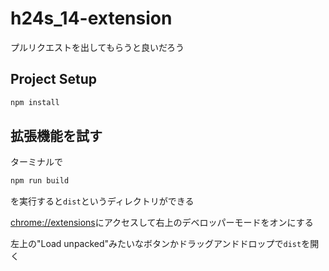 # h24s_14-extension

プルリクエストを出してもらうと良いだろう

## Project Setup

```sh
npm install
```

## 拡張機能を試す

ターミナルで

```sh
npm run build
```

を実行すると`dist`というディレクトリができる

<chrome://extensions>にアクセスして右上のデベロッパーモードをオンにする

左上の"Load unpacked"みたいなボタンかドラッグアンドドロップで`dist`を開く
